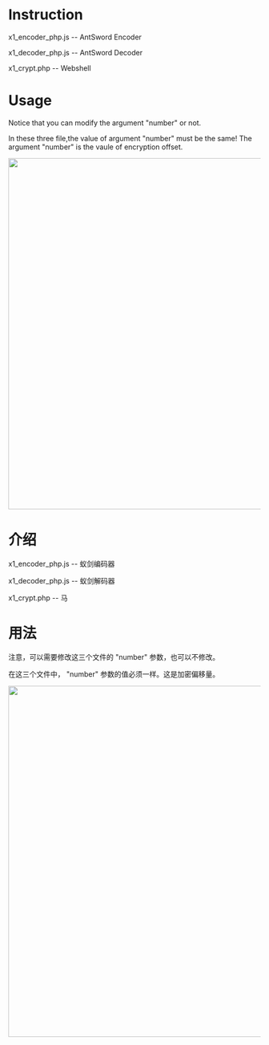 # Instruction

x1_encoder_php.js -- AntSword Encoder

x1_decoder_php.js -- AntSword Decoder

x1_crypt.php -- Webshell

# Usage

Notice that you can modify the argument "number" or not. 

In these three file,the value of argument "number" must be the same! The argument "number" is the vaule of encryption offset.

<img src="https://github.com/xiaopan233/AntSword-Cryption-WebShell/blob/main/php/pic/1.png" width=700>

# 介绍

x1_encoder_php.js -- 蚁剑编码器

x1_decoder_php.js -- 蚁剑解码器

x1_crypt.php -- 马

# 用法

注意，可以需要修改这三个文件的 "number" 参数，也可以不修改。

在这三个文件中， "number" 参数的值必须一样。这是加密偏移量。

<img src="https://github.com/xiaopan233/AntSword-Cryption-WebShell/blob/main/php/pic/1.png" width=700>
